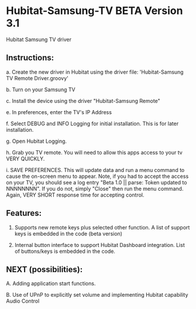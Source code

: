 # Hubitat-Samsung-TV BETA Version 3.1
Hubitat Samsung TV driver
## Instructions:

a. Create the new driver in Hubitat using the driver file:  'Hubitat-Samsung TV Remote Driver.groovy'

b. Turn on your Samsung TV

c.  Install the device using the driver "Hubitat-Samsung Remote"

e.  In preferences, enter the TV's IP Address

f.  Select DEBUG and INFO Logging for initial installation.  This is for later installation.

g.  Open Hubitat Logging.

h.  Grab you TV remote.  You will need to allow this apps access to your tv VERY QUICKLY.

i.  SAVE PREFERENCES.  This will update data and run a menu command to cause the on-screen menu to appear.  Note, if you had to accept the access on your TV, you should see a log entry "Beta 1.0 || parse: Token updated to NNNNNNNN".  If you do not, simply "Close" then run the menu command.  Again, VERY SHORT response time for accepting control.

## Features:

1.  Supports new remote keys plus selected other function.  A list of support keys is embedded in the code (beta version)

2.  Internal button interface to support Hubitat Dashboard integration.  List of buttons/keys is embedded in the code.

## NEXT (possibilities):

A.  Adding application start functions.

B.  Use of UPnP to explicitly set volume and implementing Hubitat capability Audio Control

